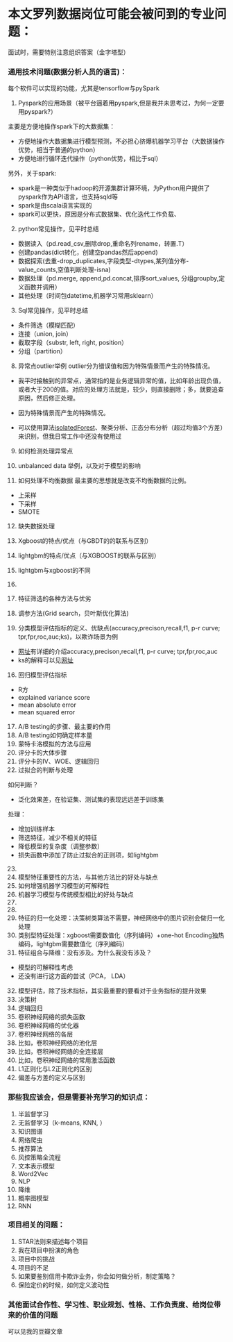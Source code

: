 # 本文罗列数据岗位可能会被问到的专业问题：

面试时，需要特别注意组织答案（金字塔型）

### 通用技术问题(数据分析人员的语言)：
每个软件可以实现的功能，尤其是tensorflow与pySpark
1. Pyspark的应用场景（被平台逼着用pyspark,但是我并未思考过，为何一定要用pyspark?）

主要是方便地操作spark下的大数据集：
- 方便地操作大数据集进行模型预测，不必担心挤爆机器学习平台（大数据操作优势，相当于普通的python）
- 方便地进行循环迭代操作（python优势，相比于sql）

另外，关于spark:
- spark是一种类似于hadoop的开源集群计算环境，为Python用户提供了pyspark作为API语言，也支持sqld等
- spark是由scala语言实现的
- spark可以更快，原因是分布式数据集、优化迭代工作负载、
   
2. python常见操作，见平时总结
- 数据读入（pd.read_csv,删除drop,重命名列rename，转置.T）
- 创建pandas(dict转化，创建空pandas然后append)
- 数据探索(去重-drop_duplicates,字段类型-dtypes,某列值分布-value_counts,空值判断处理-isna)
- 数据处理（pd.merge, append,pd.concat,排序sort_values, 分组groupby,定义函数并调用）
- 其他处理（时间包datetime,机器学习常用sklearn）

3. Sql常见操作，见平时总结
- 条件筛选（模糊匹配）
- 连接（union, join）
- 截取字段（substr, left, right, position）
- 分组（partition）

8. 异常点outlier举例
outlier分为错误值和因为特殊情景而产生的特殊情况。
- 我平时接触到的异常点，通常指的是业务逻辑异常的值，比如年龄出现负值，或者大于200的值。对应的处理方法就是，较少，则直接删除；多，就要追查原因，然后修正处理。
- 因为特殊情景而产生的特殊情况。

- 可以使用算法[isolatedForest](https://www.cnblogs.com/gczr/p/10354646.html)、聚类分析、正态分布分析（超过均值3个方差）来识别，但我日常工作中还没有使用过
9. 如何检测处理异常点

10. unbalanced data 举例，以及对于模型的影响
11. 如何处理不均衡数据
最主要的思想就是改变不均衡数据的比例。
  - 上采样
  - 下采样
  - SMOTE
12. 缺失数据处理

4. Xgboost的特点/优点（与GBDT的的联系与区别）
5. lightgbm的特点/优点（与XGBOOST的联系与区别）
6. lightgbm与xgboost的不同
7. 
13. 特征筛选的各种方法与优劣
14. 调参方法(Grid search，贝叶斯优化算法)
15. 分类模型评估指标的定义、优缺点(accuracy,precison,recall,f1, p-r curve; tpr,fpr,roc,auc;ks)，以欺诈场景为例
 - [网址](https://www.6aiq.com/article/1549986548173)有详细的介绍accuracy,precison,recall,f1, p-r curve; tpr,fpr,roc,auc
 - ks的解释可以见[网址](https://www.cnblogs.com/gczr/p/10354646.html)
 
16. 回归模型评估指标
 - R方
 - explained variance score
 - mean absolute error
 - mean squared error
17. A/B testing的步骤、最主要的作用
18. A/B testing如何确定样本量
19. 蒙特卡洛模拟的方法与应用
20. 评分卡的大体步骤
21. 评分卡的IV、WOE、逻辑回归
22. 过拟合的判断与处理

如何判断？
 - 泛化效果差，在验证集、测试集的表现远远差于训练集
 
处理：
 - 增加训练样本
 - 筛选特征，减少不相关的特征
 - 降低模型的复杂度（调整参数）
 - 损失函数中添加了防止过拟合的正则项，如lightgbm

23. 
24. 模型特征重要性的方法，与其他方法比的好处与缺点
25. 如何增强机器学习模型的可解释性
26. 机器学习模型与传统模型相比的好处与缺点
27. 
28. 
29. 特征的归一化处理：决策树类算法不需要，神经网络中的图片识别会做归一化处理
30. 类别型特征处理：xgboost需要数值化（序列编码）+one-hot Encoding独热编码，lightgbm需要数值化（序列编码）
31. 特征组合与降维：没有涉及。为什么我没有涉及？
  - 模型的可解释性考虑
  - 还没有进行这方面的尝试（PCA， LDA）
32. 模型评估，除了技术指标，其实最重要的要看对于业务指标的提升效果
33. 决策树
34. 逻辑回归
35. 卷积神经网络的损失函数
36. 卷积神经网络的优化器
37. 卷积神经网络的各层
38. 比如，卷积神经网络的池化层
39. 比如，卷积神经网络的全连接层
40. 比如，卷积神经网络的常用激活函数
40. L1正则化与L2正则化的区别
41. 偏差与方差的定义与区别


### 那些我应该会，但是需要补充学习的知识点：
1. 半监督学习
2. 无监督学习（k-means, KNN, ）
3. 知识图谱
4. 网络爬虫
5. 推荐算法
6. 风控策略全流程
7. 文本表示模型
8. Word2Vec
9. NLP
10. 降维
11. 概率图模型
12. RNN


### 项目相关的问题：
1. STAR法则来描述每个项目
2. 我在项目中扮演的角色
3. 项目中的挑战
4. 项目的不足
5. 如果要鉴别信用卡欺诈业务，你会如何做分析，制定策略？
6. 保险定价的时候，如何定义波动性


### 其他面试合作性、学习性、职业规划、性格、工作负责度、给岗位带来的价值的问题
可以见我的豆瓣文章
